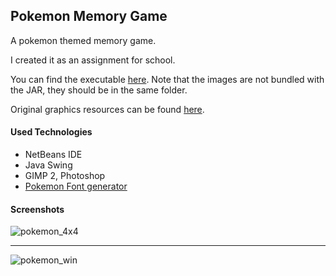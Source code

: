 ## Pokemon Memory Game
A pokemon themed memory game.

I created it as an assignment for school.

You can find the executable [here](/dist). Note that the images are not bundled with the JAR, they should be in the same folder.

Original graphics resources can be found [here](resources_folder).

#### Used Technologies
  - NetBeans IDE
  - Java Swing
  - GIMP 2, Photoshop
  - [Pokemon Font generator](http://fontmeme.com/pokemon-font/)

#### Screenshots

![pokemon_4x4](https://cloud.githubusercontent.com/assets/19559023/18007669/49a0185a-6ba5-11e6-97d7-886142145a58.png)

---

![pokemon_win](https://cloud.githubusercontent.com/assets/19559023/18007670/49b658d6-6ba5-11e6-9932-39f2f7fec9f5.png)

[resources_folder]: https://github.com/csirmazbendeguz/Pokemon-Memory-Game/tree/master/img/resources
[dist_folder]: https://github.com/csirmazbendeguz/Pokemon-Memory-Game/tree/master/dist